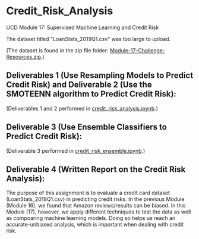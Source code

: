 # Credit_Risk_Analysis
UCD Module 17: Supervised Machine Learning and Credit Risk

The dataset titled "LoanStats_2019Q1.csv" was too large to upload. 

(The dataset is found in the zip file folder: [Module-17-Challenge-Resources.zip](https://2u-data-curriculum-team.s3.amazonaws.com/dataviz-online/module_17/Module-17-Challenge-Resources.zip).)

## Deliverables 1 (Use Resampling Models to Predict Credit Risk) and Deliverable 2 (Use the SMOTEENN algorithm to Predict Credit Risk):

(Deliverables 1 and 2 performed in [credit_risk_analysis.ipynb](https://github.com/michaelfoz/Credit_Risk_Analysis/blob/main/credit_risk_resampling.ipynb).)

## Deliverable 3 (Use Ensemble Classifiers to Predict Credit Risk):

(Deliverable 3 performed in [credit_risk_ensemble.ipynb](https://github.com/michaelfoz/Credit_Risk_Analysis/blob/main/credit_risk_ensemble.ipynb).)

## Deliverable 4 (Written Report on the Credit Risk Analysis):

The purpose of this assignment is to evaluate a credit card dataset (LoanStats_2019Q1.csv) in predicting credit risks. In the previous Module (Module 16), we found that Amazon reviews/results can be biased. In this Module (17), however, we apply different techniques to test the data as well as compoaring machine learning models. Doing so helps us reach an accurate-unbiased analysis, which is important when dealing with credit risk.
